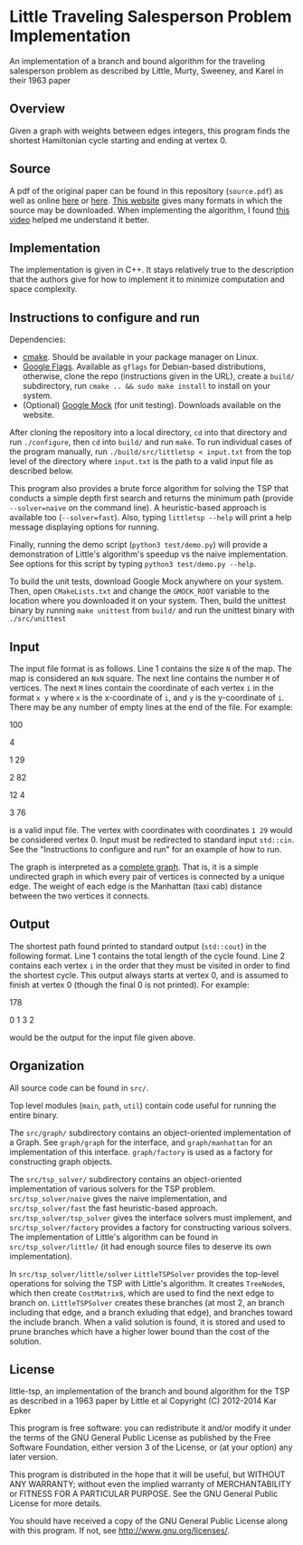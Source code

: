 # Little Traveling Salesperson Problem Implementation
An implementation of a branch and bound algorithm for the traveling salesperson problem as described by Little, Murty, Sweeney, and Karel in their 1963 paper


## Overview
Given a graph with weights between edges integers, this program finds the shortest Hamiltonian cycle starting and ending at vertex 0.


## Source
A pdf of the original paper can be found in this repository (`source.pdf`) as well as online [here](http://dspace.mit.edu/bitstream/handle/1721.1/46828/algorithmfortrav00litt.pdf) or [here](http://ia600502.us.archive.org/15/items/algorithmfortrav00litt/algorithmfortrav00litt.pdf). [This website](http://archive.org/details/algorithmfortrav00litt) gives many formats in which the source may be downloaded. When implementing the algorithm, I found [this video](https://www.youtube.com/watch?v=nN4K8xA8ShM) helped me understand it better.


## Implementation
The implementation is given in C++. It stays relatively true to the description that the authors give for how to implement it to minimize computation and space complexity.


## Instructions to configure and run
Dependencies:
* [cmake](http://www.cmake.org/). Should be available in your package manager on Linux.
* [Google Flags](https://code.google.com/p/gflags/). Available as `gflags` for Debian-based distributions, otherwise, clone the repo (instructions given in the URL), create a `build/` subdirectory, run `cmake .. && sudo make install` to install on your system.
* (Optional) [Google Mock](https://code.google.com/p/googlemock/) (for unit testing). Downloads available on the website.

After cloning the repository into a local directory, `cd` into that directory and run `./configure`, then `cd` into `build/` and run `make`. To run individual cases of the program manually, run `./build/src/littletsp < input.txt` from the top level of the directory where `input.txt` is the path to a valid input file as described below.

This program also provides a brute force algorithm for solving the TSP that conducts a simple depth first search and returns the minimum path (provide `--solver=naive` on the command line). A heuristic-based approach is available too (`--solver=fast`). Also, typing `littletsp --help` will print a help message displaying options for running.

Finally, running the demo script (`python3 test/demo.py`) will provide a demonstration of Little's algorithm's speedup vs the naive implementation. See options for this script by typing `python3 test/demo.py --help`.

To build the unit tests, download Google Mock anywhere on your system. Then, open `CMakeLists.txt` and change the `GMOCK_ROOT` variable to the location where you downloaded it on your system. Then, build the unittest binary by running `make unittest` from `build/` and run the unittest binary with `./src/unittest`


## Input
The input file format is as follows. Line 1 contains the size `N` of the map. The map is considered an `NxN` square. The next line contains the number `M` of vertices. The next `M` lines contain the coordinate of each vertex `i` in the format `x y` where `x` is the x-coordinate of `i`, and `y` is the y-coordinate of `i`. There may be any number of empty lines at the end of the file. For example:

100

4

1 29

2 82

12 4

3 76

is a valid input file. The vertex with coordinates with coordinates `1 29` would be considered vertex 0. Input must be redirected to standard input `std::cin`. See the "Instructions to configure and run" for an example of how to run.

The graph is interpreted as a [complete graph](http://en.wikipedia.org/wiki/Complete_graph). That is, it is a simple undirected graph in which every pair of vertices is connected by a unique edge. The weight of each edge is the Manhattan (taxi cab) distance between the two vertices it connects.


## Output
The shortest path found printed to standard output (`std::cout`) in the following format. Line 1 contains the total length of the cycle found. Line 2 contains each vertex `i` in the order that they must be visited in order to find the shortest cycle. This output always starts at vertex 0, and is assumed to finish at vertex 0 (though the final 0 is not printed). For example:

178

0 1 3 2

would be the output for the input file given above.


## Organization
All source code can be found in `src/`.

Top level modules (`main`, `path`, `util`) contain code useful for running the entire binary.

The `src/graph/` subdirectory contains an object-oriented implementation of a Graph. See `graph/graph` for the interface, and `graph/manhattan` for an implementation of this interface. `graph/factory` is used as a factory for constructing graph objects.

The `src/tsp_solver/` subdirectory contains an object-oriented implementation of various solvers for the TSP problem. `src/tsp_solver/naive` gives the naive implementation, and `src/tsp_solver/fast` the fast heuristic-based approach. `src/tsp_solver/tsp_solver` gives the interface solvers must implement, and `src/tsp_solver/factory` provides a factory for constructing various solvers. The implementation of Little's algorithm can be found in `src/tsp_solver/little/` (it had enough source files to deserve its own implementation).

In `src/tsp_solver/little/solver` `LittleTSPSolver` provides the top-level operations for solving the TSP with Little's algorithm. It creates `TreeNode`s, which then create `CostMatrix`s, which are used to find the next edge to branch on. `LittleTSPSolver` creates these branches (at most 2, an branch including that edge, and a branch exluding that edge), and branches toward the include branch. When a valid solution is found, it is stored and used to prune branches which have a higher lower bound than the cost of the solution.


## License
little-tsp, an implementation of the branch and bound algorithm for the TSP as described in a 1963 paper by Little et al
Copyright (C) 2012-2014 Kar Epker

This program is free software: you can redistribute it and/or modify it under the terms of the GNU General Public License as published by the Free Software Foundation, either version 3 of the License, or (at your option) any later version.

This program is distributed in the hope that it will be useful, but WITHOUT ANY WARRANTY; without even the implied warranty of MERCHANTABILITY or FITNESS FOR A PARTICULAR PURPOSE. See the GNU General Public License for more details.

You should have received a copy of the GNU General Public License along with this program.  If not, see <http://www.gnu.org/licenses/>.
